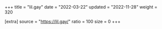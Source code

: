 +++
title = "lil.gay"
date = "2022-03-22"
updated = "2022-11-28"
weight = 320

[extra]
source = "https://lil.gay/"
ratio = 100
size = 0
+++
